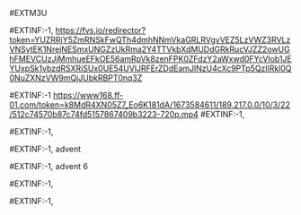#EXTM3U

#EXTINF:-1,
https://fvs.io/redirector?token=YUZRRjY5ZmRNSkFwQTh4dmhNNmVkaGRLRVgvVEZ5LzVWZ3RVLzVNSytEK1NrejNESmxUNGZzUkRma2Y4TTVkbXdMUDdGRkRucVJZZ2owUGhFMEVCUzJjMmhueEFkOE56amRpVk8zenFPK0ZFdzY2aWxwd0FYcVlob1JEYUxpSk1vbzdRSXRiSUx0UE54UVlJRFErZDdEamJlNzU4cXc9PTp5QzllRkl0Q0NuZXNzVW9mQjJUbkRBPT0nq3Z

#EXTINF:-1
https://www168.ff-01.com/token=k8MdR4XN05Z7_Eo6K181dA/1673584611/189.217.0.0/10/3/22/512c74570b87c74fd5157867409b3223-720p.mp4
#EXTINF:-1,


#EXTINF:-1,


#EXTINF:-1, advent 


#EXTINF:-1, advent 6



#EXTINF:-1,


#EXTINF:-1,

